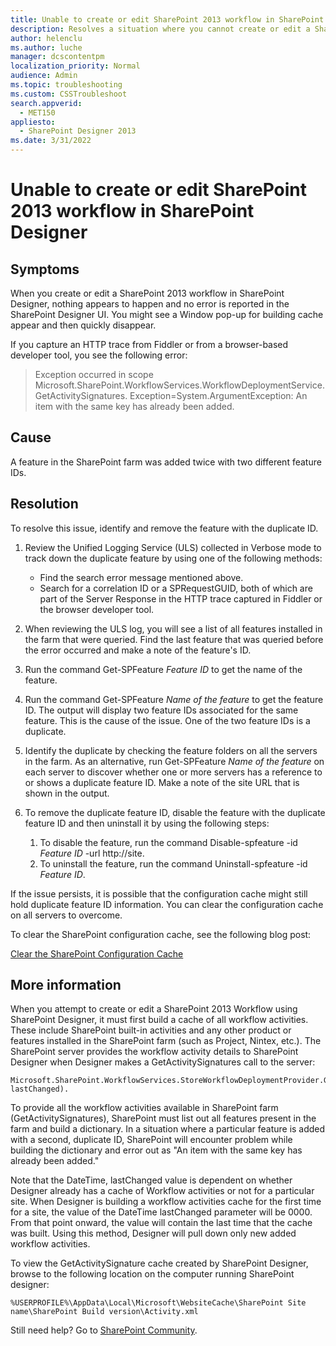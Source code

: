 ```yaml
---
title: Unable to create or edit SharePoint 2013 workflow in SharePoint Designer
description: Resolves a situation where you cannot create or edit a SharePoint 2013 workflow in SharePoint Designer.
author: helenclu
ms.author: luche
manager: dcscontentpm
localization_priority: Normal
audience: Admin
ms.topic: troubleshooting
ms.custom: CSSTroubleshoot
search.appverid: 
  - MET150
appliesto: 
  - SharePoint Designer 2013
ms.date: 3/31/2022
---
```


# Unable to create or edit SharePoint 2013 workflow in SharePoint Designer

## Symptoms
When you create or edit a SharePoint 2013 workflow in SharePoint Designer, nothing appears to happen and no error is reported in the SharePoint Designer UI. You might see a Window pop-up for building cache appear and then quickly disappear.

If you capture an HTTP trace from Fiddler or from a browser-based developer tool, you see the following error:

> Exception occurred in scope<br />Microsoft.SharePoint.WorkflowServices.WorkflowDeploymentService.GetActivitySignatures. Exception=System.ArgumentException: An item with the same key has already been added.

## Cause
A feature in the SharePoint farm was added twice with two different feature IDs.

## Resolution
To resolve this issue, identify and remove the feature with the duplicate ID.

1. Review the Unified Logging Service (ULS) collected in Verbose mode to track down the duplicate feature by using one of the following methods: 
   - Find the search error message mentioned above.
   - Search for a correlation ID or a SPRequestGUID, both of which are part of the Server Response in the HTTP trace captured in Fiddler or the browser developer tool.

2. When reviewing the ULS log, you will see a list of all features installed in the farm that were queried. Find the last feature that was queried before the error occurred and make a note of the feature's ID.

3. Run the command Get-SPFeature *Feature ID* to get the name of the feature.

4. Run the command Get-SPFeature *Name of the feature* to get the feature ID. The output will display two feature IDs associated for the same feature. This is the cause of the issue. One of the two feature IDs is a duplicate.

5. Identify the duplicate by checking the feature folders on all the servers in the farm. As an alternative, run Get-SPFeature *Name of the feature* on each server to discover whether one or more servers has a reference to or shows a duplicate feature ID. Make a note of the site URL that is shown in the output.

6. To remove the duplicate feature ID, disable the feature with the duplicate feature ID and then uninstall it by using the following steps: 
   1. To disable the feature, run the command Disable-spfeature -id *Feature ID* -url http://site.
   2. To uninstall the feature, run the command Uninstall-spfeature -id *Feature ID*.

If the issue persists, it is possible that the configuration cache might still hold duplicate feature ID information. You can clear the configuration cache on all servers to overcome.

To clear the SharePoint configuration cache, see the following blog post:

[Clear the SharePoint Configuration Cache](/archive/blogs/josrod/clear-the-sharepoint-configuration-cache)

## More information
When you attempt to create or edit a SharePoint 2013 Workflow using SharePoint Designer, it must first build a cache of all workflow activities. These include SharePoint built-in activities and any other product or features installed in the SharePoint farm (such as Project, Nintex, etc.). The SharePoint server provides the workflow activity details to SharePoint Designer when Designer makes a GetActivitySignatures call to the server:

```
Microsoft.SharePoint.WorkflowServices.StoreWorkflowDeploymentProvider.GetActivitySignatures(DateTime lastChanged).
```

To provide all the workflow activities available in SharePoint farm (GetActivitySignatures), SharePoint must list out all features present in the farm and build a dictionary. In a situation where a particular feature is added with a second, duplicate ID, SharePoint will encounter problem while building the dictionary and error out as "An item with the same key has already been added."

Note that the DateTime, lastChanged value is dependent on whether Designer already has a cache of Workflow activities or not for a particular site. When Designer is building a workflow activities cache for the first time for a site, the value of the DateTime lastChanged parameter will be 0000. From that point onward, the value will contain the last time that the cache was built. Using this method, Designer will pull down only new added workflow activities.

To view the GetActivitySignature cache created by SharePoint Designer, browse to the following location on the computer running SharePoint designer:

```
%USERPROFILE%\AppData\Local\Microsoft\WebsiteCache\SharePoint Site name\SharePoint Build version\Activity.xml
```

Still need help? Go to [SharePoint Community](https://techcommunity.microsoft.com/t5/sharepoint/ct-p/SharePoint).